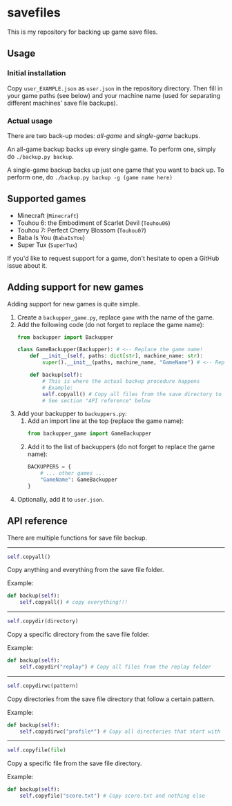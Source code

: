 
# savefiles

This is my repository for backing up game save files.

## Usage

### Initial installation

Copy `user_EXAMPLE.json` as `user.json` in the repository directory. Then fill in
your game paths (see below) and your machine name (used for separating different
machines' save file backups).

### Actual usage

There are two back-up modes: *all-game* and *single-game* backups.

An all-game backup backs up every single game. To perform one, simply do
`./backup.py backup`.

A single-game backup backs up just one game that you want to back up. To perform
one, do `./backup.py backup -g (game name here)`

## Supported games

- Minecraft (`Minecraft`)
- Touhou 6: the Embodiment of Scarlet Devil (`Touhou06`)
- Touhou 7: Perfect Cherry Blossom (`Touhou07`)
- Baba Is You (`BabaIsYou`)
- Super Tux (`SuperTux`)

If you'd like to request support for a game, don't hesitate to open a GitHub
issue about it.

## Adding support for new games

Adding support for new games is quite simple.

1. Create a `backupper_game.py`, replace `game` with the name of the game.
1. Add the following code (do not forget to replace the game name):
    ```python
    from backupper import Backupper

    class GameBackupper(Backupper): # <-- Replace the game name!
        def __init__(self, paths: dict[str], machine_name: str):
            super().__init__(paths, machine_name, "GameName") # <-- Replace the game name!

        def backup(self):
            # This is where the actual backup procedure happens
            # Example:
            self.copyall() # Copy all files from the save directory to the repo
            # See section "API reference" below
    ```
1. Add your backupper to `backuppers.py`:
    1. Add an import line at the top (replace the game name):
        ```python
        from backupper_game import GameBackupper
        ```
    1. Add it to the list of backuppers (do not forget to replace the game name):
        ```python
        BACKUPPERS = {
            # ... other games ...
            "GameName": GameBackupper
        }
        ```
1. Optionally, add it to `user.json`.

## API reference

There are multiple functions for save file backup.

---

```python
self.copyall()
```

Copy anything and everything from the save file folder.

Example:

```python
def backup(self):
    self.copyall() # copy everything!!!
```

---

```python
self.copydir(directory)
```

Copy a specific directory from the save file folder.

Example:

```python
def backup(self):
    self.copydir("replay") # Copy all files from the replay folder
```

---

```python
self.copydirwc(pattern)
```

Copy directories from the save file directory that follow a certain pattern.

Example:

```python
def backup(self):
    self.copydirwc("profile*") # Copy all directories that start with `profile`
```

---

```python
self.copyfile(file)
```

Copy a specific file from the save file directory.

Example:

```python
def backup(self):
    self.copyfile("score.txt") # Copy score.txt and nothing else
```

